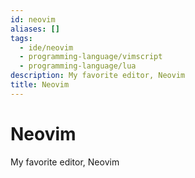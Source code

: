 ```yaml
---
id: neovim
aliases: []
tags:
  - ide/neovim
  - programming-language/vimscript
  - programming-language/lua
description: My favorite editor, Neovim
title: Neovim
---
```


# Neovim

My favorite editor, Neovim
